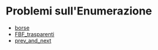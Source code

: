 # Problemi sull'Enumerazione

- [borse](../../problemi/borse)
- [FBF_trasparenti](../../problemi/FBF_trasparenti)
- [prev_and_next](../../problemi/prev_and_next)
